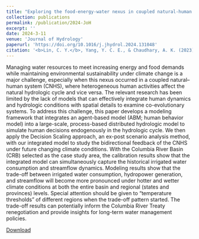 ```yaml
---
title: "Exploring the food-energy-water nexus in coupled natural-human systems under climate change with a fully integrated agent-based modeling framework"
collection: publications
permalink: /publication/2024-JoH
excerpt: ''
date: 2024-3-11
venue: 'Journal of Hydrology'
paperurl: 'https://doi.org/10.1016/j.jhydrol.2024.131048'
citation: '<b>Lin, C. Y.</b>, Yang, Y. C. E., & Chaudhary, A. K. (2023). Exploring the food-energy-water nexus in coupled natural-human systems under climate change with a fully integrated agent-based modeling framework, <i>Journal of Hydrology</i>, <i>634</i>, 131048.'
---
```


Managing water resources to meet increasing energy and food demands while maintaining environmental sustainability under climate change is a major challenge, especially when this nexus occurred in a coupled natural–human system (CNHS), where heterogeneous human activities affect the natural hydrologic cycle and vice versa. The relevant research has been limited by the lack of models that can effectively integrate human dynamics and hydrologic conditions with spatial details to examine co-evolutionary systems. To address this challenge, this paper develops a modeling framework that integrates an agent-based model (ABM; human behavior model) into a large-scale, process-based distributed hydrologic model to simulate human decisions endogenously in the hydrologic cycle. We then apply the Decision Scaling approach, an ex-post scenario analysis method, with our integrated model to study the bidirectional feedback of the CNHS under future changing climate conditions. With the Columbia River Basin (CRB) selected as the case study area, the calibration results show that the integrated model can simultaneously capture the historical irrigated water consumption and streamflow dynamics. Modeling results show that the trade-off between irrigated water consumption, hydropower generation, and streamflow will become more pronounced under hotter and wetter climate conditions at both the entire basin and regional (states and provinces) levels. Special attention should be given to “temperature thresholds” of different regions when the trade-off pattern started. The trade-off results can potentially inform the Columbia River Treaty renegotiation and provide insights for long-term water management policies.

[Download](https://github.com/philip928lin/philip928lin.github.io/raw/main/files/Zhang_et_al-2024-JoH.pdf)
